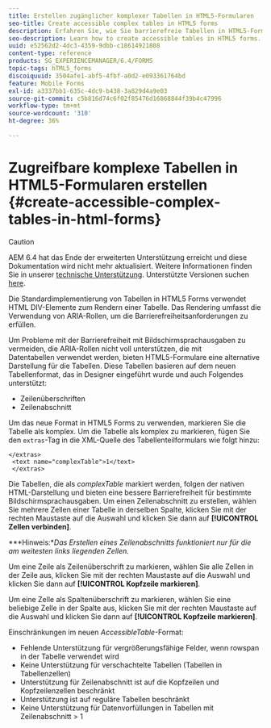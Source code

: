 ```yaml
---
title: Erstellen zugänglicher komplexer Tabellen in HTML5-Formularen
seo-title: Create accessible complex tables in HTML5 forms
description: Erfahren Sie, wie Sie barrierefreie Tabellen in HTML5-Formularen erstellen.
seo-description: Learn how to create accessible tables in HTML5 forms.
uuid: e52562d2-4dc3-4359-9dbb-c18614921808
content-type: reference
products: SG_EXPERIENCEMANAGER/6.4/FORMS
topic-tags: hTML5_forms
discoiquuid: 3504afe1-abf5-4fbf-a0d2-e093361764bd
feature: Mobile Forms
exl-id: a3337bb1-635c-4dc9-b438-3a829d4a9e03
source-git-commit: c5b816d74c6f02f85476d16868844f39b4c47996
workflow-type: tm+mt
source-wordcount: '310'
ht-degree: 36%

---
```


# Zugreifbare komplexe Tabellen in HTML5-Formularen erstellen {#create-accessible-complex-tables-in-html-forms}

>[!CAUTION]
>
>AEM 6.4 hat das Ende der erweiterten Unterstützung erreicht und diese Dokumentation wird nicht mehr aktualisiert. Weitere Informationen finden Sie in unserer [technische Unterstützung](https://helpx.adobe.com/de/support/programs/eol-matrix.html). Unterstützte Versionen suchen [here](https://experienceleague.adobe.com/docs/?lang=de).

Die Standardimplementierung von Tabellen in HTML5 Forms verwendet HTML DIV-Elemente zum Rendern einer Tabelle. Das Rendering umfasst die Verwendung von ARIA-Rollen, um die Barrierefreiheitsanforderungen zu erfüllen.

Um Probleme mit der Barrierefreiheit mit Bildschirmsprachausgaben zu vermeiden, die ARIA-Rollen nicht voll unterstützen, die mit Datentabellen verwendet werden, bieten HTML5-Formulare eine alternative Darstellung für die Tabellen. Diese Tabellen basieren auf dem neuen Tabellenformat, das in Designer eingeführt wurde und auch Folgendes unterstützt:

* Zeilenüberschriften
* Zeilenabschnitt

Um das neue Format in HTML5 Forms zu verwenden, markieren Sie die Tabelle als komplex. Um die Tabelle als komplex zu markieren, fügen Sie den `extras`-Tag in die XML-Quelle des Tabellenteilformulars wie folgt hinzu: 

```
</extras>
 <text name="complexTable">1</text>
 </extras>
```

Die Tabellen, die als *complexTable* markiert werden, folgen der nativen HTML-Darstellung und bieten eine bessere Barrierefreiheit für bestimmte Bildschirmsprachausgaben.  Um einen Zeilenabschnitt zu erstellen, wählen Sie mehrere Zellen einer Tabelle in derselben Spalte, klicken Sie mit der rechten Maustaste auf die Auswahl und klicken Sie dann auf **[!UICONTROL Zellen verbinden]**.

***Hinweis:**Das Erstellen eines Zeilenabschnitts funktioniert nur für die am weitesten links liegenden Zellen.*

Um eine Zeile als Zeilenüberschrift zu markieren, wählen Sie alle Zellen in der Zeile aus, klicken Sie mit der rechten Maustaste auf die Auswahl und klicken Sie dann auf **[!UICONTROL Kopfzeile markieren]**.

Um eine Zelle als Spaltenüberschrift zu markieren, wählen Sie eine beliebige Zelle in der Spalte aus, klicken Sie mit der rechten Maustaste auf die Auswahl und klicken Sie dann auf **[!UICONTROL Kopfzeile markieren]**.

Einschränkungen im neuen *AccessibleTable*-Format:

* Fehlende Unterstützung für vergrößerungsfähige Felder, wenn rowspan in der Tabelle verwendet wird
* Keine Unterstützung für verschachtelte Tabellen (Tabellen in Tabellenzellen)
* Unterstützung für Zeilenabschnitt ist auf die Kopfzeilen und Kopfzeilenzellen beschränkt
* Unterstützung ist auf reguläre Tabellen beschränkt
* Keine Unterstützung für Datenvorfüllungen in Tabellen mit Zeilenabschnitt > 1
